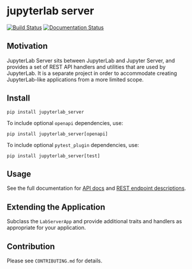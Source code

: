 # jupyterlab server

[![Build Status](https://github.com/jupyterlab/jupyterlab_server/workflows/Tests/badge.svg?branch=master)](https://github.com/jupyterlab/jupyterlab_server/actions?query=branch%3Amaster+workflow%3A%22Tests%22)
[![Documentation Status](https://readthedocs.org/projects/jupyterlab_server/badge/?version=stable)](http://jupyterlab_server.readthedocs.io/en/stable/)

## Motivation

JupyterLab Server sits between JupyterLab and Jupyter Server, and provides a
set of REST API handlers and utilities that are used by JupyterLab. It is a separate project in order to
accommodate creating JupyterLab-like applications from a more limited scope.

## Install

`pip install jupyterlab_server`

To include optional `openapi` dependencies, use:

`pip install jupyterlab_server[openapi]`

To include optional `pytest_plugin` dependencies, use:

`pip install jupyterlab_server[test]`

## Usage

See the full documentation for [API docs](https://jupyterlab-server.readthedocs.io/en/stable/api/index.html) and [REST endpoint descriptions](https://jupyterlab-server.readthedocs.io/en/stable/api/rest.html).

## Extending the Application

Subclass the `LabServerApp` and provide additional traits and handlers as appropriate for your application.

## Contribution

Please see `CONTRIBUTING.md` for details.
